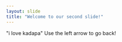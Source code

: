 ```yaml
---
layout: slide
title: "Welcome to our second slide!"
---
```

"i love kadapa"
Use the left arrow to go back!
